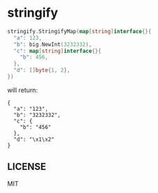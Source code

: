 stringify
=========

```go
stringify.StringifyMap(map[string]interface{}{
  "a": 123,
  "b": big.NewInt(3232332),
  "c": map[string]interface{}{
    "b": 456,
  },
  "d": []byte{1, 2},
})
```

will return:

```
{
  "a": "123",
  "b": "3232332",
  "c": {
    "b": "456"
  },
  "d": "\x1\x2"
}
```

## LICENSE

MIT
